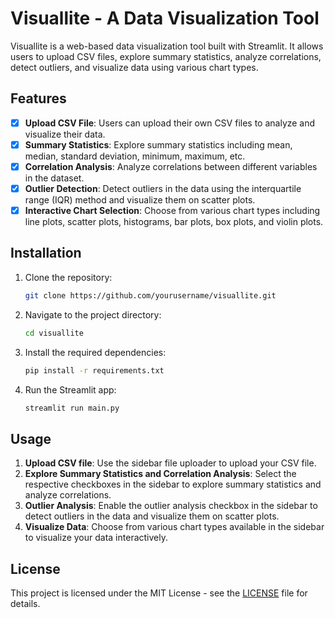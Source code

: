 # Visuallite - A Data Visualization Tool

Visuallite is a web-based data visualization tool built with Streamlit. It allows users to upload CSV files, explore summary statistics, analyze correlations, detect outliers, and visualize data using various chart types.

## Features

- [x] **Upload CSV File**: Users can upload their own CSV files to analyze and visualize their data.
- [x] **Summary Statistics**: Explore summary statistics including mean, median, standard deviation, minimum, maximum, etc.
- [x] **Correlation Analysis**: Analyze correlations between different variables in the dataset.
- [x] **Outlier Detection**: Detect outliers in the data using the interquartile range (IQR) method and visualize them on scatter plots.
- [x] **Interactive Chart Selection**: Choose from various chart types including line plots, scatter plots, histograms, bar plots, box plots, and violin plots.

## Installation

1. Clone the repository:

    ```bash
    git clone https://github.com/yourusername/visuallite.git
    ```

2. Navigate to the project directory:

    ```bash
    cd visuallite
    ```

3. Install the required dependencies:

    ```bash
    pip install -r requirements.txt
    ```

4. Run the Streamlit app:

    ```bash
    streamlit run main.py
    ```

## Usage

1. **Upload CSV file**: Use the sidebar file uploader to upload your CSV file.
2. **Explore Summary Statistics and Correlation Analysis**: Select the respective checkboxes in the sidebar to explore summary statistics and analyze correlations.
3. **Outlier Analysis**: Enable the outlier analysis checkbox in the sidebar to detect outliers in the data and visualize them on scatter plots.
4. **Visualize Data**: Choose from various chart types available in the sidebar to visualize your data interactively.


## License

This project is licensed under the MIT License - see the [LICENSE](LICENSE) file for details.
